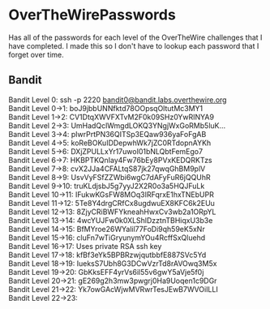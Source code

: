 # OverTheWirePasswords
Has all of the passwords for each level of the OverTheWire challenges that I have completed. 
I made this so I don't have to lookup each password that I forget over time. 

## Bandit
Bandit Level 0: ssh -p 2220 bandit0@bandit.labs.overthewire.org</br>
Bandit Level 0->1: boJ9jbbUNNfktd78OOpsqOltutMc3MY1</br>
Bandit Level 1->2: CV1DtqXWVFXTvM2F0k09SHz0YwRINYA9</br>
Bandit Level 2->3: UmHadQclWmgdLOKQ3YNgjWxGoRMb5luK…</br>
Bandit Level 3->4: pIwrPrtPN36QITSp3EQaw936yaFoFgAB</br>
Bandit Level 4->5: koReBOKuIDDepwhWk7jZC0RTdopnAYKh</br>
Bandit Level 5->6: DXjZPULLxYr17uwoI01bNLQbtFemEgo7</br>
Bandit Level 6->7: HKBPTKQnIay4Fw76bEy8PVxKEDQRKTzs</br>
Bandit Level 7->8: cvX2JJa4CFALtqS87jk27qwqGhBM9plV</br>
Bandit Level 8->9: UsvVyFSfZZWbi6wgC7dAFyFuR6jQQUhR</br>
Bandit Level 9->10: truKLdjsbJ5g7yyJ2X2R0o3a5HQJFuLk</br>
Bandit Level 10->11: IFukwKGsFW8MOq3IRFqrxE1hxTNEbUPR</br>
Bandit Level 11->12: 5Te8Y4drgCRfCx8ugdwuEX8KFC6k2EUu</br>
Bandit Level 12->13: 8ZjyCRiBWFYkneahHwxCv3wb2a1ORpYL</br>
Bandit Level 13->14: 4wcYUJFw0k0XLShlDzztnTBHiqxU3b3e</br>
Bandit Level 14->15: BfMYroe26WYalil77FoDi9qh59eK5xNr</br>
Bandit Level 15->16: cluFn7wTiGryunymYOu4RcffSxQluehd</br>
Bandit Level 16->17: Uses private RSA ssh key</br>
Bandit Level 17->18: kfBf3eYk5BPBRzwjqutbbfE887SVc5Yd</br>
Bandit Level 18->19: IueksS7Ubh8G3DCwVzrTd8rAVOwq3M5x</br>
Bandit Level 19->20: GbKksEFF4yrVs6il55v6gwY5aVje5f0j</br>
Bandit Level 20->21: gE269g2h3mw3pwgrj0Ha9Uoqen1c9DGr</br>
Bandit Level 21->22: Yk7owGAcWjwMVRwrTesJEwB7WVOiILLI</br>
Bandit Level 22->23:</br>
